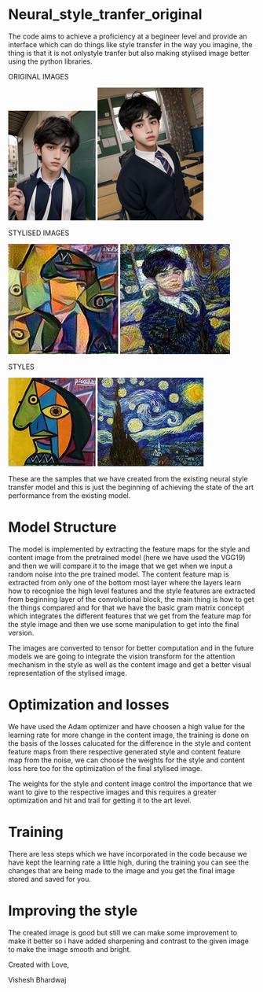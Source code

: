# Neural_style_tranfer_original
The code aims to achieve a proficiency at a begineer level and provide an interface which can do things like style transfer in the way you imagine, the thing is that it is not onlystyle tranfer but also making stylised image better using the python libraries.

ORIGINAL IMAGES

![1](images/download.png) ![2](images/download%20(2).png)

STYLISED IMAGES 

![Alt_text](images/stylized_image%20(5).jpg) ![Alt text](images/stylized_image%20(9).jpg)

STYLES 

![Alt_text](images/picasso.jpg) ![Alt_text](images/fam1.jpg)

These are the samples that we have created from the existing neural style transfer model and this is just the beginning of achieving the state of the art performance from the existing model.

# Model Structure
The model is implemented by extracting the feature maps for the style and content image from the pretrained model (here we have used the VGG19) and then we will compare it to the image that we get when we input a random noise into the pre trained model. The content feature map is extracted from only one of the bottom most layer where the layers learn how to recognise the high level features and the style features are extracted from beginning layer of the convolutional block, the main thing is how to get the things compared and for that we have the basic gram matrix concept which integrates the different features that we get from the feature map for the style image and then we use some manipulation to get into the final version. 

The images are converted to tensor for better computation and in the future models we are going to integrate the vision transform for the attention mechanism in the style as well as the content image and get a better visual representation of the stylised image. 

# Optimization and losses
We have used the Adam optimizer and have choosen a high value for the learning rate for more change in the content image, the training is done on the basis of the losses calucated for the difference in the style and content feature maps from there respective generated style and content feature map from the noise, we can choose the weights for the style and content loss here too for the optimization of the final stylised image.

The weights for the style and content image control the importance that we want to give to the respective images and this requires a greater optimization and hit and trail for getting it to the art level.

# Training
There are less steps which we have incorporated in the code because we have kept the learning rate a little high, during the training you can see the changes that are being made to the image and you get the final image stored and saved for you.

# Improving the style
The created image is good but still we can make some improvement to make it better so i have added sharpening and contrast to the given image to make the image smooth and bright.

Created with Love,

Vishesh Bhardwaj



 
